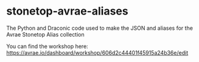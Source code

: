 # stonetop-avrae-aliases
The Python and Draconic code used to make the JSON and aliases for the Avrae Stonetop Alias collection

You can find the workshop here: https://avrae.io/dashboard/workshop/606d2c44401f45915a24b36e/edit
